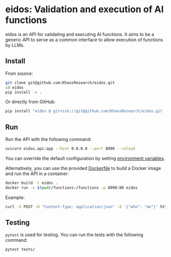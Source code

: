 # eidos:  Validation and execution of AI functions

eidos is an API for validating and executing AI functions. It aims to be a generic API to serve as a common interface to allow execution of functions by LLMs.

## Install

From source:

```bash
git clone git@github.com:KhaosResearch/eidos.git
cd eidos
pip install -e .
```

Or directly from GitHub:

```bash
pip install "eidos @ git+ssh://git@github.com/KhaosResearch/eidos.git
```

## Run

Run the API with the following command:

```bash
uvicorn eidos.api:app --host 0.0.0.0 --port 8090 --reload
```

You can override the default configuration by setting [environment variables](src/eidos/settings.py).

Alternatively, you can use the provided [Dockerfile](Dockerfile) to build a Docker image and run the API in a container:

```bash
docker build -t eidos .
docker run -v $(pwd)/functions:/functions -p 8090:80 eidos
```

Example:

```bash
curl -X POST -H "Content-Type: application/json" -d '{"who": "me"}' http://localhost:8090/api/v1/execution/salute
```

## Testing

`pytest` is used for testing. You can run the tests with the following command:

```bash
pytest tests/
```